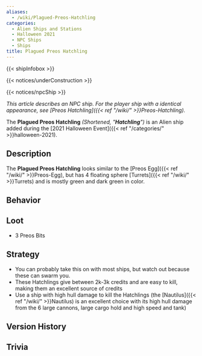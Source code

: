 ```yaml
---
aliases:
  - /wiki/Plagued-Preos-Hatchling
categories:
  - Alien Ships and Stations
  - Halloween 2021
  - NPC Ships
  - Ships
title: Plagued Preos Hatchling
---
```


{{< shipInfobox >}}

{{< notices/underConstruction >}}

{{< notices/npcShip >}}

_This article describes an NPC ship. For the player ship with a identical appearance, see [Preos Hatchling]({{< ref "/wiki/" >}}Preos-Hatchling)._

The **Plagued Preos Hatchling** _(Shortened, "**Hatchling**")_ is an Alien ship added during the [2021 Halloween Event]({{< ref "/categories/" >}}halloween-2021).

## Description

The **Plagued Preos Hatchling** looks similar to the [Preos Egg]({{< ref "/wiki/" >}}Preos-Egg), but has 4 floating sphere [Turrets]({{< ref "/wiki/" >}}Turrets) and is mostly green and dark green in color.

## Behavior

## Loot

- 3 Preos Bits

## Strategy

- You can probably take this on with most ships, but watch out because these can swarm you.
- These Hatchlings give between 2k-3k credits and are easy to kill, making them an excellent source of credits
- Use a ship with high hull damage to kill the Hatchlings (the [Nautilus]({{< ref "/wiki/" >}}Nautilus) is an excellent choice with its high hull damage from the 6 large cannons, large cargo hold and high speed and tank)

## Version History

## Trivia
